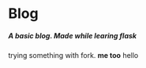 # Blog
<h5>A basic blog. Made while learing flask </h5>
trying something with fork.
<strong>me too</strong>
hello
